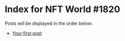 # Index for NFT World #1820
Posts will be displayed in the order below:

- [Your first post](./001-first.md)

